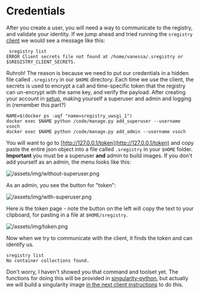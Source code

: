 # Credentials

After you create a user, you will need a way to communicate to the registry, and validate your identity. If we jump ahead and tried running the `sregistry` [client](client.md) we would see a message like this:

```
 sregistry list
ERROR Client secrets file not found at /home/vanessa/.sregistry or $SREGISTRY_CLIENT_SECRETS.
```

Ruhroh! The reason is because we need to put our credentials in a hidden file called `.sregistry` in our `$HOME` directory. Each time we use the client, the secrets is used to encrypt a call and time-specific token that the registry can un-encrypt with the same key, and verify the payload. After creating your account in [setup](setup.md), making yourself a superuser and admin and logging in (remember this part?)


```
NAME=$(docker ps -aqf "name=sregistry_uwsgi_1")
docker exec $NAME python /code/manage.py add_superuser --username vsoch
docker exec $NAME python /code/manage.py add_admin --username vsoch
```

You will want to go to [http://127.0.0.1/token](http://127.0.0.1/token) and copy paste the entire json object into a file called `.sregistry` in your `$HOME` folder. **Important** you must be a superuser **and** admin to build images. If you don't add yourself as an admin, the menu looks like this:

![/assets/img/without-superuser.png](/assets/img/without-superuser.png)

As an admin, you see the button for "token":

![/assets/img/with-superuser.png](/assets/img/with-superuser.png)


Here is the token page - note the button on the left will copy the text to your clipboard, for pasting in a file at `$HOME/sregistry`.

![/assets/img/token.png](/assets/img/token.png)

Now when we try to communicate with the client, it finds the token and can identify us. 

```
sregistry list
No container collections found.
```

Don't worry, I haven't showed you that command and toolset yet. The functions for doing this will be provided in [singularity-python](https://www.github.com/singularityware/singularity-python), but actually we will build a singularity image [in the next client instructions](client.md) to do this.
